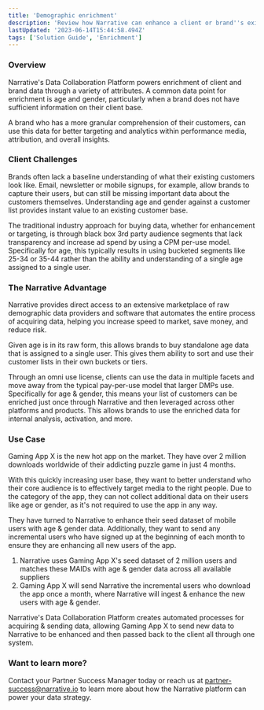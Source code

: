 ```yaml
---
title: 'Demographic enrichment'
description: 'Review how Narrative can enhance a client or brand''s existing customer base with age and gender data.'
lastUpdated: '2023-06-14T15:44:58.494Z'
tags: ['Solution Guide', 'Enrichment']
---
```

### Overview

Narrative's Data Collaboration Platform powers enrichment of client and brand data through a variety of attributes. A common data point for enrichment is age and gender, particularly when a brand does not have sufficient information on their client base.

A brand who has a more granular comprehension of their customers, can use this data for better targeting and analytics within performance media, attribution, and overall insights. 

### Client Challenges

Brands often lack a baseline understanding of what their existing customers look like. Email, newsletter or mobile signups, for example, allow brands to capture their users, but can still be missing important data about the customers themselves. Understanding age and gender against a customer list provides instant value to an existing customer base. 

The traditional industry approach for buying data, whether for enhancement or targeting, is through black box 3rd party audience segments that lack transparency and increase ad spend by using a CPM per-use model. Specifically for age, this typically results in using bucketed segments like 25-34 or 35-44 rather than the ability and understanding of a single age assigned to a single user.

### The Narrative Advantage

Narrative provides direct access to an extensive marketplace of raw demographic data providers and software that automates the entire process of acquiring data, helping you increase speed to market, save money, and reduce risk.

Given age is in its raw form, this allows brands to buy standalone age data that is assigned to a single user. This gives them ability to sort and use their customer lists in their own buckets or tiers. 

Through an omni use license, clients can use the data in multiple facets and move away from the typical pay-per-use model that larger DMPs use. Specifically for age & gender, this means your list of customers can be enriched just once through Narrative and then leveraged across other platforms and products. This allows brands to use the enriched data for internal analysis, activation, and more. 

### Use Case

Gaming App X is the new hot app on the market. They have over 2 million downloads worldwide of their addicting puzzle game in just 4 months. 

With this quickly increasing user base, they want to better understand who their core audience is to effectively target media to the right people. Due to the category of the app, they can not collect additional data on their users like age or gender, as it's not required to use the app in any way. 

They have turned to Narrative to enhance their seed dataset of mobile users with age & gender data. Additionally, they want to send any incremental users who have signed up at the beginning of each month to ensure they are enhancing all new users of the app.

1.  Narrative uses Gaming App X's seed dataset of 2 million users and matches these MAIDs with age & gender data across all available suppliers
2.  Gaming App X will send Narrative the incremental users who download the app once a month, where Narrative will ingest & enhance the new users with age & gender.

Narrative's Data Collaboration Platform creates automated processes for acquiring & sending data, allowing Gaming App X to send new data to Narrative to be enhanced and then passed back to the client all through one system. 

### Want to learn more?

Contact your Partner Success Manager today or reach us at partner-success@narrative.io to learn more about how the Narrative platform can power your data strategy.
